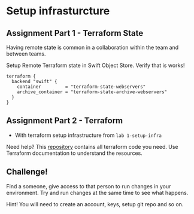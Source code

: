 # Setup infrasturcture

## Assignment Part 1 - Terraform State

Having remote state is common in a collaboration within the team and between teams. 

Setup Remote Terraform state in Swift Object Store. Verify that is works!

```
terraform {
  backend "swift" {
    container         = "terraform-state-webservers"
    archive_container = "terraform-state-archive-webservers"
  }
}
```

## Assignment Part 2 - Terraform

- With terraform setup infrastructure from `lab 1-setup-infra`

Need help? This [repository](https://github.com/elastx/getting-started-elx-openstack/tree/master/01_Router_Networking_Bastion) contains all terraform code you need. Use Terraform documentation to understand the resources.

## Challenge!

Find a someone, give access to that person to run changes in your environment. Try and run changes at the same time to see what happens.

Hint! You will need to create an account, keys, setup git repo and so on.

